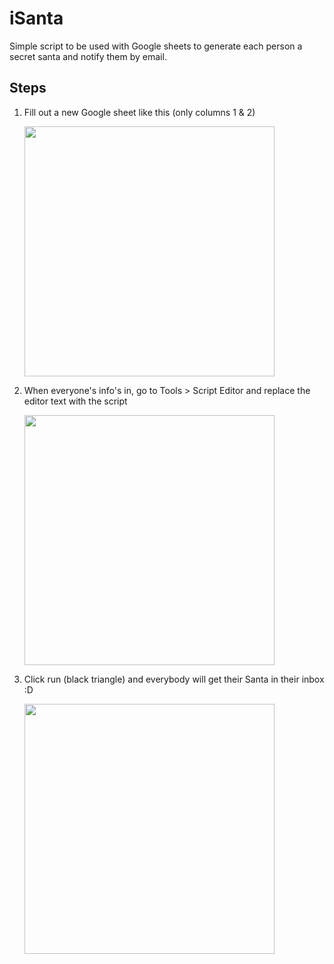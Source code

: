 # iSanta

Simple script to be used with Google sheets to generate each person a secret santa and notify them by email. 



## Steps
1. Fill out a new Google sheet like this (only columns 1 & 2)

   <img src="https://user-images.githubusercontent.com/5414980/32763274-8eced9ea-c8b3-11e7-9539-73701742f9e2.png" width="400">


2. When everyone's info's in, go to Tools > Script Editor and replace the editor text with the script

   <img src="https://user-images.githubusercontent.com/5414980/32763275-8ee7461a-c8b3-11e7-9427-eb918e3ddbeb.png" width="400">


3. Click run (black triangle) and everybody will get their Santa in their inbox :D

   <img src="https://user-images.githubusercontent.com/5414980/32763276-8f03c5ec-c8b3-11e7-98fa-8ce127fbfa93.png" width="400">
